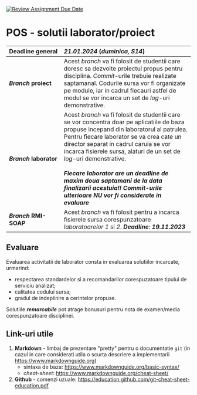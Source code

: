 [![Review Assignment Due Date](https://classroom.github.com/assets/deadline-readme-button-24ddc0f5d75046c5622901739e7c5dd533143b0c8e959d652212380cedb1ea36.svg)](https://classroom.github.com/a/zrYt2GXY)
# POS - solutii laborator/proiect

| **Deadline&nbsp;general** | **_21.01.2024_** (_duminica, S14_) |
| :--- | :--- |
| **_Branch_ proiect** | Acest _branch_ va fi folosit de studentii care doresc sa dezvolte proiectul propus pentru disciplina. _Commit_-urile trebuie realizate saptamanal. Codurile sursa vor fi organizate pe module, iar in cadrul fiecauri astfel de modul se vor incarca un set de _log_-uri demonstrative. |
| **_Branch_&nbsp;laborator** | Acest _branch_ va fi folosit de studentii care se vor concentra doar pe aplicatiile de baza propuse incepand din laboratorul al patrulea. Pentru fiecare laborator se va crea cate un director separat in cadrul caruia se vor incarca fisierele sursa, alaturi de un set de _log_-uri demonstrative.<br/><br/>**_Fiecare laborator are un deadline de maxim doua saptamani de la data finalizarii acestuia!! Commit-urile ulterioare NU vor fi considerate in evaluare_** |
| **_Branch_&nbsp;RMI-SOAP** | Acest _branch_ va fi folosit pentru a incarca fisierele sursa corespunzatoare _laboratoarelor 1_ si _2_. **_Deadline_**: **_19.11.2023_** |

## Evaluare

Evaluarea activitatii de laborator consta in evaluarea solutiilor incarcate, urmarind:

- respectarea standardelor si a recomandarilor corespuzatoare tipului de serviciu analizat;
- calitatea codului sursa;
- gradul de indeplinire a cerintelor propuse.

Solutiile **_remarcabile_** pot atrage bonusuri pentru nota de examen/media corespunzatoare disciplinei.

## Link-uri utile

1. **Markdown** - limbaj de prezentare "pretty" pentru o documentatie `git` (in cazul in care considerati utila o scurta descriere a implementarii <https://www.markdownguide.org>)
	- sintaxa de baza: <https://www.markdownguide.org/basic-syntax/>
	- _cheat-sheet_: <https://www.markdownguide.org/cheat-sheet/>
2. **Github** - comenzi uzuale: <https://education.github.com/git-cheat-sheet-education.pdf>
